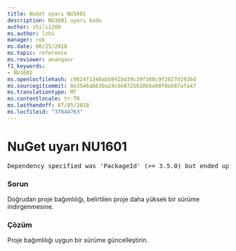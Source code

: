 ```yaml
---
title: NuGet uyarı NU1601
description: NU1601 uyarı kodu
author: zhili1208
ms.author: lzhi
manager: rob
ms.date: 06/25/2018
ms.topic: reference
ms.reviewer: anangaur
f1_keywords:
- NU1601
ms.openlocfilehash: c9624f1348ab5841bd39c39f368c9f2027d1936d
ms.sourcegitcommit: 8e3546ab630a24cde8725610b6a68f8eb87afa47
ms.translationtype: MT
ms.contentlocale: tr-TR
ms.lasthandoff: 07/05/2018
ms.locfileid: "37844763"
---
```

# <a name="nuget-warning-nu1601"></a>NuGet uyarı NU1601

<pre>Dependency specified was 'PackageId' (>= 3.5.0) but ended up with 'PackageId' 4.0.0.</pre>

### <a name="issue"></a>Sorun
Doğrudan proje bağımlılığı, belirtilen proje daha yüksek bir sürüme indirgenmesine.

### <a name="solution"></a>Çözüm
Proje bağımlılığı uygun bir sürüme güncelleştirin.